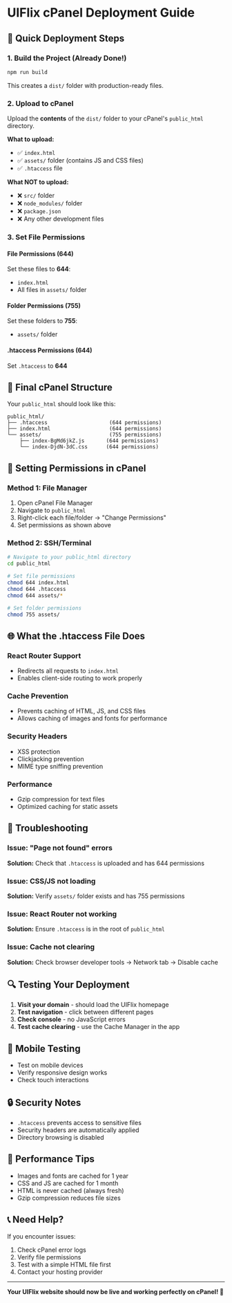 # UIFlix cPanel Deployment Guide

## 🚀 Quick Deployment Steps

### 1. Build the Project (Already Done!)
```bash
npm run build
```
This creates a `dist/` folder with production-ready files.

### 2. Upload to cPanel
Upload the **contents** of the `dist/` folder to your cPanel's `public_html` directory.

**What to upload:**
- ✅ `index.html`
- ✅ `assets/` folder (contains JS and CSS files)
- ✅ `.htaccess` file

**What NOT to upload:**
- ❌ `src/` folder
- ❌ `node_modules/` folder
- ❌ `package.json`
- ❌ Any other development files

### 3. Set File Permissions

#### File Permissions (644)
Set these files to **644**:
- `index.html`
- All files in `assets/` folder

#### Folder Permissions (755)
Set these folders to **755**:
- `assets/` folder

#### .htaccess Permissions (644)
Set `.htaccess` to **644**

## 📁 Final cPanel Structure

Your `public_html` should look like this:
```
public_html/
├── .htaccess                    (644 permissions)
├── index.html                   (644 permissions)
└── assets/                      (755 permissions)
    ├── index-BgMd6jkZ.js       (644 permissions)
    └── index-DjdN-3dC.css      (644 permissions)
```

## 🔧 Setting Permissions in cPanel

### Method 1: File Manager
1. Open cPanel File Manager
2. Navigate to `public_html`
3. Right-click each file/folder → "Change Permissions"
4. Set permissions as shown above

### Method 2: SSH/Terminal
```bash
# Navigate to your public_html directory
cd public_html

# Set file permissions
chmod 644 index.html
chmod 644 .htaccess
chmod 644 assets/*

# Set folder permissions
chmod 755 assets/
```

## 🌐 What the .htaccess File Does

### React Router Support
- Redirects all requests to `index.html`
- Enables client-side routing to work properly

### Cache Prevention
- Prevents caching of HTML, JS, and CSS files
- Allows caching of images and fonts for performance

### Security Headers
- XSS protection
- Clickjacking prevention
- MIME type sniffing prevention

### Performance
- Gzip compression for text files
- Optimized caching for static assets

## 🐛 Troubleshooting

### Issue: "Page not found" errors
**Solution:** Check that `.htaccess` is uploaded and has 644 permissions

### Issue: CSS/JS not loading
**Solution:** Verify `assets/` folder exists and has 755 permissions

### Issue: React Router not working
**Solution:** Ensure `.htaccess` is in the root of `public_html`

### Issue: Cache not clearing
**Solution:** Check browser developer tools → Network tab → Disable cache

## 🔍 Testing Your Deployment

1. **Visit your domain** - should load the UIFlix homepage
2. **Test navigation** - click between different pages
3. **Check console** - no JavaScript errors
4. **Test cache clearing** - use the Cache Manager in the app

## 📱 Mobile Testing

- Test on mobile devices
- Verify responsive design works
- Check touch interactions

## 🔒 Security Notes

- `.htaccess` prevents access to sensitive files
- Security headers are automatically applied
- Directory browsing is disabled

## 🚀 Performance Tips

- Images and fonts are cached for 1 year
- CSS and JS are cached for 1 month
- HTML is never cached (always fresh)
- Gzip compression reduces file sizes

## 📞 Need Help?

If you encounter issues:
1. Check cPanel error logs
2. Verify file permissions
3. Test with a simple HTML file first
4. Contact your hosting provider

---

**Your UIFlix website should now be live and working perfectly on cPanel! 🎉**
